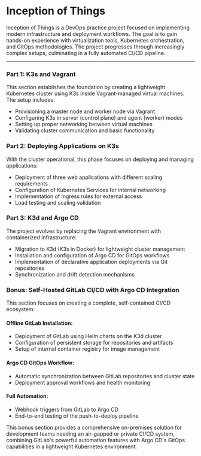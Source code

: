 # Inception of Things

Inception of Things is a DevOps practice project focused on implementing modern infrastructure and deployment workflows. The goal is to gain hands-on experience with virtualization tools, Kubernetes orchestration, and GitOps methodologies. The project progresses through increasingly complex setups, culminating in a fully automated CI/CD pipeline.

---

### **Part 1: K3s and Vagrant**  
This section establishes the foundation by creating a lightweight Kubernetes cluster using K3s inside Vagrant-managed virtual machines. The setup includes:

- Provisioning a master node and worker node via Vagrant  
- Configuring K3s in server (control plane) and agent (worker) modes  
- Setting up proper networking between virtual machines  
- Validating cluster communication and basic functionality  

### **Part 2: Deploying Applications on K3s**  
With the cluster operational, this phase focuses on deploying and managing applications:

- Deployment of three web applications with different scaling requirements  
- Configuration of Kubernetes Services for internal networking  
- Implementation of Ingress rules for external access  
- Load testing and scaling validation  

### **Part 3: K3d and Argo CD**  
The project evolves by replacing the Vagrant environment with containerized infrastructure:

- Migration to K3d (K3s in Docker) for lightweight cluster management  
- Installation and configuration of Argo CD for GitOps workflows  
- Implementation of declarative application deployments via Git repositories  
- Synchronization and drift detection mechanisms  

### **Bonus: Self-Hosted GitLab CI/CD with Argo CD Integration**  
This section focuses on creating a complete, self-contained CI/CD ecosystem:

#### **Offline GitLab Installation:**
- Deployment of GitLab using Helm charts on the K3d cluster  
- Configuration of persistent storage for repositories and artifacts  
- Setup of internal container registry for image management  

#### **Argo CD GitOps Workflow:**
- Automatic synchronization between GitLab repositories and cluster state  
- Deployment approval workflows and health monitoring  

#### **Full Automation:**
- Webhook triggers from GitLab to Argo CD  
- End-to-end testing of the push-to-deploy pipeline  

This bonus section provides a comprehensive on-premises solution for development teams needing an air-gapped or private CI/CD system, combining GitLab's powerful automation features with Argo CD's GitOps capabilities in a lightweight Kubernetes environment.

